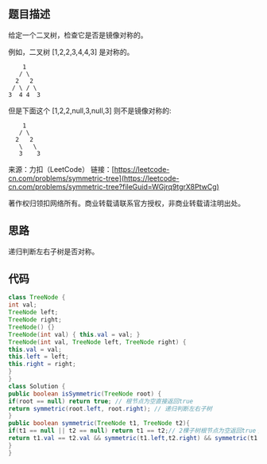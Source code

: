 ## 题目描述

给定一个二叉树，检查它是否是镜像对称的。

例如，二叉树 [1,2,2,3,4,4,3] 是对称的。

```shell
    1
   / \
  2   2
 / \ / \
3  4 4  3
```
但是下面这个 [1,2,2,null,3,null,3] 则不是镜像对称的:
```shell
    1
   / \
  2   2
   \   \
   3    3
```
来源：力扣（LeetCode）
链接：[https://leetcode-cn.com/problems/symmetric-tree](https://leetcode-cn.com/problems/symmetric-tree?fileGuid=WGjrq9tgrX8PtwCg)

著作权归领扣网络所有。商业转载请联系官方授权，非商业转载请注明出处。

## 思路

递归判断左右子树是否对称。

## 代码

```java
class TreeNode {
int val;
TreeNode left;
TreeNode right;
TreeNode() {}
TreeNode(int val) { this.val = val; }
TreeNode(int val, TreeNode left, TreeNode right) {
this.val = val;
this.left = left;
this.right = right;
}
}
class Solution {
public boolean isSymmetric(TreeNode root) {
if(root == null) return true; // 根节点为空直接返回true
return symmetric(root.left, root.right); // 递归判断左右子树
}
public boolean symmetric(TreeNode t1, TreeNode t2){
if(t1 == null || t2 == null) return t1 == t2;// 2棵子树根节点为空返回true；有一棵不为空返回false
return t1.val == t2.val && symmetric(t1.left,t2.right) && symmetric(t1.right,t2.left);
}
}
```
